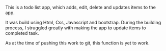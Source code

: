 This is a todo list app, which adds, edit, delete and updates items to the app.

It was build using Html, Css, Javascript and bootstrap. During the building process, I struggled greatly with making the app to update items to completed task.

As at the time of pushing this work to git, this function is yet to work.